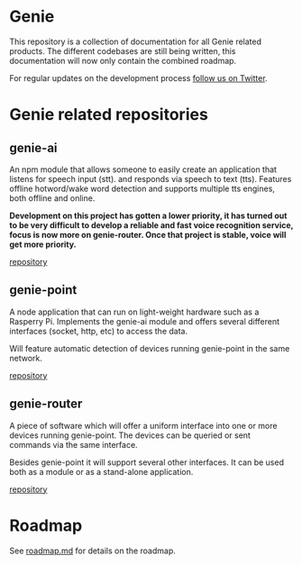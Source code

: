 Genie
==============

This repository is a collection of documentation for all Genie related products. The
different codebases are still being written, this documentation will now only
contain the combined roadmap.

For regular updates on the development process [follow us on Twitter](https://www.twitter.com/matueranet).

# Genie related repositories

## genie-ai

An npm module that allows someone to easily create an application that listens for speech input (stt).
and responds via speech to text (tts). Features offline hotword/wake word detection and supports
multiple tts engines, both offline and online.

**Development on this project has gotten a lower priority, it has turned out to be very difficult to develop a reliable and fast voice recognition service, focus is now more on genie-router. Once that project is stable, voice will get more priority.**

[repository](https://github.com/matueranet/genie-ai)

## genie-point

A node application that can run on light-weight hardware such as a Rasperry Pi. Implements
the genie-ai module and offers several different interfaces (socket, http, etc) to access
the data.

Will feature automatic detection of devices running genie-point in the same network.

[repository](https://github.com/matueranet/genie-point)

## genie-router

A piece of software which will offer a uniform interface into one or more devices running
genie-point. The devices can be queried or sent commands via the same interface.

Besides genie-point it will support several other interfaces. It can be used both as a module
or as a stand-alone application.

[repository](https://github.com/matueranet/genie-point)

# Roadmap

See [roadmap.md](https://github.com/matueranet/genie-docs/blob/master/ROADMAP.md) for details on
the roadmap.

